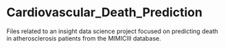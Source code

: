 # Cardiovascular_Death_Prediction
Files related to an insight data science project focused on predicting death in atherosclerosis patients from the MIMICIII database. 
